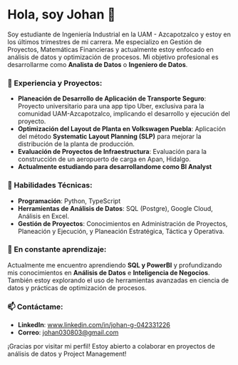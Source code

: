 # Hola, soy Johan 👋

Soy estudiante de Ingeniería Industrial en la UAM - Azcapotzalco y estoy en los últimos trimestres de mi carrera. Me especializo en Gestión de Proyectos, Matemáticas Financieras y actualmente estoy enfocado en análisis de datos y optimización de procesos. Mi objetivo profesional es desarrollarme como **Analista de Datos** o **Ingeniero de Datos**.

### 💼 Experiencia y Proyectos:
- **Planeación de Desarrollo de Aplicación de Transporte Seguro**: Proyecto universitario para una app tipo Uber, exclusiva para la comunidad UAM-Azcapotzalco, implicando el desarrollo y ejecución del proyecto.
- **Optimización del Layout de Planta en Volkswagen Puebla**: Aplicación del método **Systematic Layout Planning (SLP)** para mejorar la distribución de la planta de producción.
- **Evaluación de Proyectos de Infraestructura**: Evaluación para la construcción de un aeropuerto de carga en Apan, Hidalgo.
- **Actualmente estudiando para desarrollandome como BI Analyst**

### 🔧 Habilidades Técnicas:
- **Programación**: Python, TypeScript
- **Herramientas de Análisis de Datos**: SQL (Postgre), Google Cloud, Análisis en Excel.
- **Gestión de Proyectos**: Conocimientos en Administración de Proyectos, Planeación y Ejecución, y Planeación Estratégica, Táctica y Operativa.

### 🌱 En constante aprendizaje:
Actualmente me encuentro aprendiendo **SQL y PowerBI** y profundizando mis conocimientos en **Análisis de Datos** e **Inteligencia de Negocios**. También estoy explorando el uso de herramientas avanzadas en ciencia de datos y prácticas de optimización de procesos.

### 📫 Contáctame:
- **LinkedIn**: www.linkedin.com/in/johan-g-042331226
- **Correo**: johan030803@gmail.com

¡Gracias por visitar mi perfil! Estoy abierto a colaborar en proyectos de análisis de datos y Project Management!


